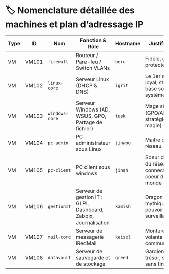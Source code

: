 # 🏷️ Nomenclature détaillée des machines et plan d’adressage IP

| Type | ID    | Nom            | Fonction & Rôle                                                 | Hostname | Justification                                         | Réseau                  | Adresse IP |
| ---- | ----- | -------------- | --------------------------------------------------------------- | -------- | ----------------------------------------------------- | ----------------------- | ---------- |
| VM   | VM101 | `firewall`     | Routeur / Pare-feu / Switch VLANs                               | `beru`   | Fidèle, gardien protecteur                            | `WAN`<br>`LAN`<br>`DMZ` |            |
| VM   | VM102 | `linux-core`   | Serveur Linux (DHCP & DNS)                                      | `igrit`  | Le 1er shadow loyal, stoïque, base solide du système  | `LAN`                   |            |
| VM   | VM103 | `windows-core` | Serveur Windows (AD, WSUS, GPO, Partage de fichier)             | `tusk`   | Mage stratège (GPO/AD = stratégie et magie)           | `LAN`                   |            |
| VM   | VM104 | `pc-admin`     | PC administrateur sous Linux                                    | `jinwoo` | Maitre du réseau                                      | `LAN`                   |            |
| VM   | VM105 | `pc-client`    | PC client sous windows                                          | `jinah`  | Soeur du maitre du réseau, connecté au coeur du monde | `LAN`                   |            |
| VM   | VM106 | `gestionIT`    | Serveur de gestion IT : GLPI, Dashboard, Zabbix, Journalisation | `kamish` | Dragon mythique : pouvoir + surveillance              | `LAN`                   |            |
| VM   | VM107 | `mail-core`    | Serveur de messagerie iRedMail                                  | `kaisel` | Monture volante (rapide, communication)               | `DMZ`                   |            |
| VM   | VM108 | `datavault`    | Serveur de sauvegarde et de stockage                            | `greed`  | Gardien du trésor, stockage sans fin                  | `LAN`                   |            |
